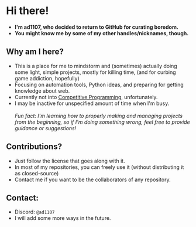 # Hi there!

 - **I'm ad1107, who decided to return to GitHub for curating boredom.**
 - **You might know me by some of my other handles/nicknames, though.**

## Why am I here?

- This is a place for me to mindstorm and (sometimes) actually doing some light, simple projects, mostly for killing time, (and for curbing game addiction, hopefully)
- Focusing on automation tools, Python ideas, and preparing for getting knowledge about web.
- Currently not into [Competitive Programming](https://en.wikipedia.org/wiki/Competitive_programming), unfortunately.
- I may be inactive for unspecified amount of time when I'm busy.
\
\
*Fun fact*: *I'm learning how to properly making and managing projects from the beginning, so if I'm doing something wrong, feel free to provide guidance or suggestions!*

## Contributions?
- Just follow the license that goes along with it.
- In most of my repositories, you can freely use it (without distributing it as closed-source)
- Contact me if you want to be the collaborators of any repository.

## Contact:
- Discord: `@ad1107`
- I will add some more ways in the future.
